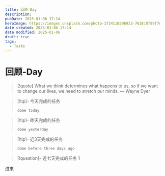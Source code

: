 ```yaml
---
title: 回顾-Day
description: 
pubDate: 2025-01-06 17:14
heroImage: https://images.unsplash.com/photo-1734118296923-7618c8f86f7d?crop=entropy&cs=srgb&fm=jpg&ixid=M3w2Mjc5MjV8MHwxfHJhbmRvbXx8fHx8fHx8fDE3MzYxNTQ4ODh8&ixlib=rb-4.0.3&q=85&w=1200h=400
date created: 2025-01-06 17:14
date modified: 2025-01-06
draft: true
tags:
  - Tasks
---
```


# 回顾-Day

> [!quote] What we think determines what happens to us, so if we want to change our lives, we need to stretch our minds.
> — Wayne Dyer

>[!tip]- 今天完成的任务
> ```tasks
> done today
> ```

>[!tip]- 昨天完成的任务
> ```tasks
> done yesterday
> ```

>[!tip]- 近3天完成的任务
> ```tasks
> done before three days ago
> ```

> [!question]- 近七天完成的任务
> 1

进来

